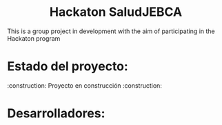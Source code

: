 <h1 align="center"> Hackaton SaludJEBCA </h1>


This is a group project in development with the aim of participating in the Hackaton program



<h1>Estado del proyecto:</h1>
  :construction: Proyecto en construcción :construction:
  
  
  
  <h1>Desarrolladores:</h1>
